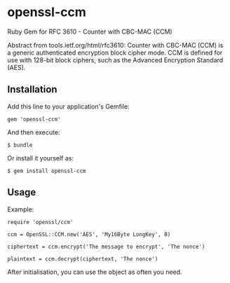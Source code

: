 # openssl-ccm

Ruby Gem for RFC 3610 - Counter with CBC-MAC (CCM)

Abstract from tools.ietf.org/html/rfc3610: Counter with CBC-MAC (CCM) is a generic authenticated encryption block cipher mode. CCM is defined for use with 128-bit block ciphers, such as the Advanced Encryption Standard (AES).

## Installation

Add this line to your application's Gemfile:

    gem 'openssl-ccm'

And then execute:

    $ bundle

Or install it yourself as:

    $ gem install openssl-ccm

## Usage

Example:

    require 'openssl/ccm'

    ccm = OpenSSL::CCM.new('AES', 'My16Byte LongKey', 8)

    ciphertext = ccm.encrypt('The message to encrypt', 'The nonce')

    plaintext = ccm.decrypt(ciphertext, 'The nonce')

After initialisation, you can use the object as often you need.
